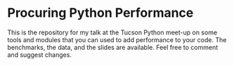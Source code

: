 # Procuring Python Performance
This is the repository for my talk at the Tucson Python meet-up on some tools and modules that you can used to add performance to your code.
The benchmarks, the data, and the slides are available.
Feel free to comment and suggest changes.
